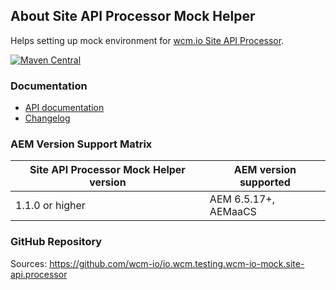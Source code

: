 ## About Site API Processor Mock Helper

Helps setting up mock environment for [wcm.io Site API Processor][wcmio-siteapi-processor].

[![Maven Central](https://img.shields.io/maven-central/v/io.wcm/io.wcm.testing.wcm-io-mock.site-api.processor)](https://repo1.maven.org/maven2/io/wcm/io.wcm.testing.wcm-io-mock.site-api.processor/)


### Documentation

* [API documentation](apidocs/)
* [Changelog](changes.html)


### AEM Version Support Matrix

|Site API Processor Mock Helper version |AEM version supported
|---------------------------------------|----------------------
|1.1.0 or higher                        |AEM 6.5.17+, AEMaaCS


### GitHub Repository

Sources: https://github.com/wcm-io/io.wcm.testing.wcm-io-mock.site-api.processor


[wcmio-siteapi-processor]: https://wcm.io/site-api/processor/
